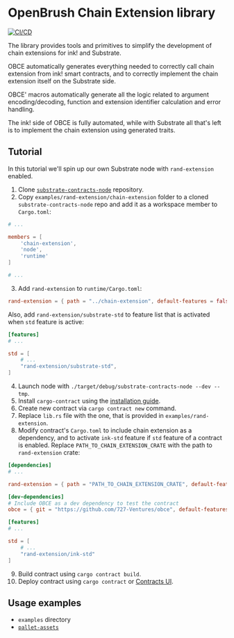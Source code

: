 # OpenBrush Chain Extension library

[![CI/CD](https://github.com/Brushfam/obce/actions/workflows/ci.yml/badge.svg)](https://github.com/Brushfam/obce/actions/workflows/ci.yml)

The library provides tools and primitives to simplify the development of chain 
extensions for ink! and Substrate.

OBCE automatically generates everything needed to correctly call chain extension
from ink! smart contracts, and to correctly implement the chain extension
itself on the Substrate side.

OBCE' macros automatically generate all the logic related to argument encoding/decoding,
function and extension identifier calculation and error handling.

The ink! side of OBCE is fully automated, while with Substrate all that's left is to
implement the chain extension using generated traits.

## Tutorial

In this tutorial we'll spin up our own Substrate node with `rand-extension` enabled.

1. Clone [`substrate-contracts-node`](https://github.com/paritytech/substrate-contracts-node) repository.
2. Copy `examples/rand-extension/chain-extension` folder to a cloned `substrate-contracts-node` repo and add it as a workspace member to `Cargo.toml`:

```toml
# ...

members = [
    'chain-extension',
    'node',
    'runtime'
]

# ...
```

3. Add `rand-extension` to `runtime/Cargo.toml`:

```toml
rand-extension = { path = "../chain-extension", default-features = false, features = ["substrate"] }
```

Also, add `rand-extension/substrate-std` to feature list that is activated
when `std` feature is active:

```toml
[features]
# ...

std = [
    # ...
    "rand-extension/substrate-std",
]
```

4. Launch node with `./target/debug/substrate-contracts-node --dev --tmp`.
5. Install `cargo-contract` using the [installation guide](https://github.com/paritytech/cargo-contract#installation).
6. Create new contract via `cargo contract new` command.
7. Replace `lib.rs` file with the one, that is provided in `examples/rand-extension`.
8. Modify contract's `Cargo.toml` to include chain extension as a dependency,
and to activate `ink-std` feature if `std` feature of a contract is enabled. Replace `PATH_TO_CHAIN_EXTENSION_CRATE` with the path to `rand-extension` crate:

```toml
[dependencies]
# ...

rand-extension = { path = "PATH_TO_CHAIN_EXTENSION_CRATE", default-features = false, features = ["ink"] }

[dev-dependencies]
# Include OBCE as a dev dependency to test the contract
obce = { git = "https://github.com/727-Ventures/obce", default-features = false, features = ["ink-std"] }

[features]
# ...

std = [
    # ...
    "rand-extension/ink-std"
]
```
9. Build contract using `cargo contract build`.
10. Deploy contract using `cargo contract` or [Contracts UI](https://contracts-ui.substrate.io/).

## Usage examples

* `examples` directory
* [`pallet-assets`](https://github.com/727-Ventures/pallet-assets-chain-extension)